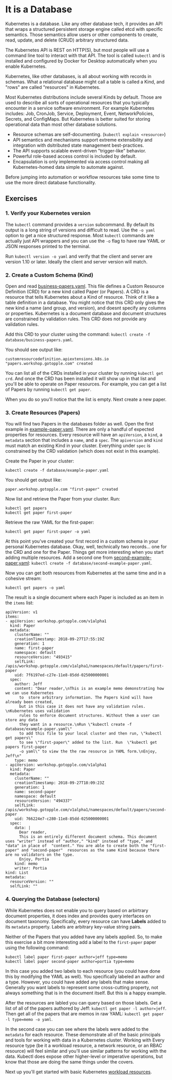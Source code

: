 # It is a Database

Kubernetes is a database. Like any other database tech, it provides an API that wraps a structured persistent storage engine called etcd with specific semantics. Those semantics allow users or other components to create, read, update, and delete (CRUD) arbitrary structured data.

The Kubernetes API is REST on HTTP(S), but most people will use a command line tool to interact with that API. The tool is called `kubectl` and is installed and configured by Docker for Desktop automatically when you enable Kubernetes.

Kubernetes, like other databases, is all about working with records in schemas. What a relational database might call a table is called a Kind, and "rows" are called "resources" in Kubernetes.

Most Kubernetes distributions include several Kinds by default. Those are used to describe all sorts of operational resources that you typically encounter in a service software environment. For example Kubernetes includes: Job, CronJob, Service, Deployment, Event, NetworkPolicies, Secrets, and ConfigMaps. But Kubernetes is better suited for storing operational data than most other database solutions.

* Resource schemas are self-documenting. (`kubectl explain <resource>`)
* API semantics and mechanisms support extreme extensibility and integration with dsitributed state management best-practices.
* The API supports scalable event-driven "trigger-like" behavior.
* Powerful role-based access control is included by default.
* Encapsulation is only implemented via access control making all Kubernetes-homed data simple to automate against.

Before jumping into automation or workflow resources take some time to use the more direct database functionality.

## Exercises

### 1. Verify your Kubernetes version

The `kubectl` command provides a `version` subcommand. By default its output is a long string of versions and difficult to read. Use the `-o yaml` option to get a nice structured response. Most `kubectl` commands are actually just API wrappers and you can use the `-o` flag to have raw YAML or JSON responses printed to the terminal.

Run `kubectl version -o yaml` and verify that the client and server are version 1.10 or later. Ideally the client and server version will match.

### 2. Create a Custom Schema (Kind)

Open and read [business-papers.yaml](database/business-papers.yaml). This file defines a Custom Resource Definition (CRD) for a new kind called Paper (or Papers). A CRD is a resource that tells Kubernetes about a Kind of resource. Think of it like a table definition in a database. You might notice that this CRD only gives the new kind a name (and group, and version), and doesnt specify any columns or properties. Kubernetes is a document database and document structures are constrained by validation rules. This CRD does not provide any validation rules.

Add this CRD to your cluster using the command: `kubectl create -f database/business-papers.yaml`.

You should see output like: 

```
customresourcedefinition.apiextensions.k8s.io "papers.workshop.gotopple.com" created
```

You can list all of the CRDs installed in your cluster by running `kubectl get crd`. And once the CRD has been installed it will show up in that list and you'll be able to operate on Paper resources. For example, you can get a list of Papers by running `kubectl get paper`.

When you do so you'll notice that the list is empty. Next create a new paper.

### 3. Create Resources (Papers)

You will find two Papers in the databases folder as well. Open the first example in [example-paper.yaml](database/example-paper.yaml). There are only a handful of expected properties for resources. Every resource will have an `apiVersion`, a `kind`, a `metadata` section that includes a `name`, and a `spec`. The `apiversion` and `kind` must match an existing Kind in your cluster. Everything under `spec` is constrained by the CRD validation (which does not exist in this example).

Create the Paper in your cluster:

```
kubectl create -f database/example-paper.yaml
```

You should get output like:

```
paper.workshop.gotopple.com "first-paper" created
```

Now list and retrieve the Paper from your cluster. Run:

```
kubectl get papers
kubectl get paper first-paper
```

Retrieve the raw YAML for the first-paper:

```
kubectl get paper first-paper -o yaml
```

At this point you've created your first record in a custom schema in your personal Kubernetes database. Okay, well, technically two records... one for the CRD and one for the Paper. Things get more interesting when you start adding multiple resources. Add a second one from [second-example-paper.yaml](database/second-example-paper.yaml): `kubectl create -f database/second-example-paper.yaml`.

Now you can get both resources from Kubernetes at the same time and in a cohesive stream:

```
kubectl get papers -o yaml
```

The result is a single document where each Paper is included as an item in the `items` list:

```
apiVersion: v1
items:
- apiVersion: workshop.gotopple.com/v1alpha1
  kind: Paper
  metadata:
    clusterName: ""
    creationTimestamp: 2018-09-27T17:55:19Z
    generation: 1
    name: first-paper
    namespace: default
    resourceVersion: "493415"
    selfLink: /apis/workshop.gotopple.com/v1alpha1/namespaces/default/papers/first-paper
    uid: 7f6197ed-c27e-11e8-85dd-025000000001
  spec:
    author: Jeff
    content: "Dear reader,\nThis is an example memo demonstrating how we can use Kubernetes
      to  store arbitrary information. The Papers kind will have already been created,
      but in this case it does not have any validation rules. \nKubernetes uses validation
      rules to enforce document structures. Without them a user can store any data
      they want in a resource.\nRun \"kubectl create -f database/example-paper.yaml\"
      to add this file to your local cluster and then run, \"kubectl get papers\"
      to see \"first-paper\" added to the list. Run  \"kubectl get papers first-paper
      -o yaml\" to view the the raw resource in YAML form.\nEnjoy, Jeff\n"
    type: memo
- apiVersion: workshop.gotopple.com/v1alpha1
  kind: Paper
  metadata:
    clusterName: ""
    creationTimestamp: 2018-09-27T18:09:23Z
    generation: 1
    name: second-paper
    namespace: default
    resourceVersion: "494337"
    selfLink: /apis/workshop.gotopple.com/v1alpha1/namespaces/default/papers/second-paper
    uid: 766224e7-c280-11e8-85dd-025000000001
  spec:
    data: |
      Dear reader,
      This is an entirely different document schema. This document uses "writer" instead of "author," "kind" instead of "type," and "data" in place of  "content." You are able to create both the "first-paper" and "second-paper"  resources as the same Kind because there are no validators on the type.
      Enjoy, Portia
    kind: memo
    writer: Portia
kind: List
metadata:
  resourceVersion: ""
  selfLink: ""
```

### 4. Querying the Database (selectors)

While Kubernetes does not enable you to query based on arbirtrary document properties, it does index and provides query interfaces on document taxonomy. Specifically, every resource can have **Labels** added to its `metadata` property. Labels are arbitrary key-value string pairs.

Neither of the Papers that you added have any labels applied. So, to make this exercise a bit more interesting add a label to the `first-paper` paper using the following command:

```
kubectl label paper first-paper author=jeff type=memo
kubectl label paper second-paper author=portia type=memo
```

In this case you added two labels to each resource (you could have done this by modifying the YAML as well). You specifically labeled an author and a type. However, you could have added any labels that make sense. Generally you want labels to represent some cross-cutting property, not always something that is in the document itself. But this is a happy example.

After the resources are labled you can query based on those labels. Get a list of all of the papers authored by Jeff: `kubectl get paper -l author=jeff`. Then get all of the papers that are memos in raw YAML: `kubectl get paper -l type=memo -o yaml`.

In the second case you can see where the labels were added to the `metadata` for each resource. These demonstrate all of the basic principals and tools for working with data in a Kubernetes cluster. Working with Every resource type (be it a workload resource, a network resource, or an RBAC resource) will feel similar and you'll use similar patterns for working with the data. Kubectl does expose other higher-level or imperative operations, but know that those are doing the same things under the covers.

Next up you'll get started with basic Kubernetes [workload resources](workload.md).
